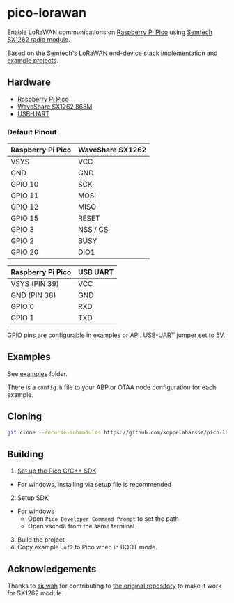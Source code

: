 # pico-lorawan
Enable LoRaWAN communications on [Raspberry Pi Pico](https://www.raspberrypi.com/products/raspberry-pi-pico/?variant=raspberry-pi-pico-h) using [Semtech SX1262 radio module](https://www.waveshare.com/wiki/Pico-LoRa-SX1262).

Based on the Semtech's [LoRaWAN end-device stack implementation and example projects](https://github.com/Lora-net/LoRaMac-node).

## Hardware

 * [Raspberry Pi Pico](https://www.raspberrypi.com/products/raspberry-pi-pico/?variant=raspberry-pi-pico-h)
 * [WaveShare SX1262 868M](https://www.waveshare.com/wiki/Pico-LoRa-SX1262)
 * [USB-UART](https://www.waveshare.com/wiki/PL2303_USB_UART_Board_(type_A)_V2)


### Default Pinout

| Raspberry Pi Pico | WaveShare SX1262 |
| ----------------- | -------------- |
| VSYS | VCC |
| GND | GND |
| GPIO 10 | SCK |
| GPIO 11 | MOSI |
| GPIO 12 | MISO |
| GPIO 15 | RESET |
| GPIO 3 | NSS / CS |
| GPIO 2 | BUSY |
| GPIO 20 | DIO1 |

| Raspberry Pi Pico | USB UART |
| ----------------- | -------------- |
| VSYS (PIN 39) | VCC |
| GND (PIN 38) | GND |
| GPIO 0 | RXD |
| GPIO 1 | TXD |

GPIO pins are configurable in examples or API.
USB-UART jumper set to 5V.

## Examples

See [examples](examples/) folder.

There is a `config.h` file to your ABP or OTAA node configuration for each example.

## Cloning

```sh
git clone --recurse-submodules https://github.com/koppelaharsha/pico-lorawan.git 
```

## Building

1. [Set up the Pico C/C++ SDK](https://datasheets.raspberrypi.org/pico/getting-started-with-pico.pdf)
- For windows, installing via setup file is recommended
2. Setup SDK
- For windows
    - Open `Pico Developer Command Prompt` to set the path
    - Open vscode from the same terminal
3. Build the project
4. Copy example `.uf2` to Pico when in BOOT mode.

## Acknowledgements

Thanks to [siuwah](https://github.com/siuwahzhong) for contributing to [the original repository](https://github.com/ArmDeveloperEcosystem/lorawan-library-for-pico) to make it work for SX1262 module.

